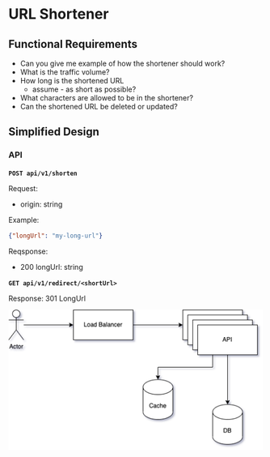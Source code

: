 # URL Shortener

## Functional Requirements

- Can you give me example of how the shortener should work?
- What is the traffic volume?
- How long is the shortened URL
  - assume - as short as possible?
- What characters are allowed to be in the shortener?
- Can the shortened URL be deleted or updated?

## Simplified Design

### API

 **`POST api/v1/shorten`**

Request:

- origin: string

Example:

```JSON
{"longUrl": "my-long-url"}
```

Reqsponse:

- 200 longUrl: string

**`GET api/v1/redirect/<shortUrl>`**

Response:
301 LongUrl


![system design](../_assets/tiny-url/tiny-url-system-design.png)
